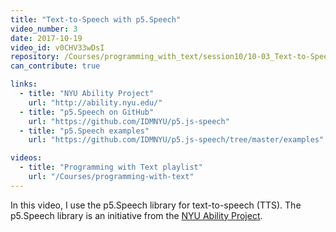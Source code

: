 ```yaml
---
title: "Text-to-Speech with p5.Speech"
video_number: 3
date: 2017-10-19
video_id: v0CHV33wDsI
repository: /Courses/programming_with_text/session10/10-03_Text-to-Speech_with_p5.Speech
can_contribute: true

links:
  - title: "NYU Ability Project"
    url: "http://ability.nyu.edu/"
  - title: "p5.Speech on GitHub"
    url: "https://github.com/IDMNYU/p5.js-speech"
  - title: "p5.Speech examples"
    url: "https://github.com/IDMNYU/p5.js-speech/tree/master/examples"

videos:
  - title: "Programming with Text playlist"
    url: "/Courses/programming-with-text"
---
```


In this video, I use the p5.Speech library for text-to-speech (TTS). The p5.Speech library is an initiative from the [NYU Ability Project](http://ability.nyu.edu/p5.js-speech/).
